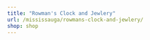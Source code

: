 ```yaml
---
title: "Rowman's Clock and Jewlery"
url: /mississauga/rowmans-clock-and-jewlery/
shop: shop
---
```

